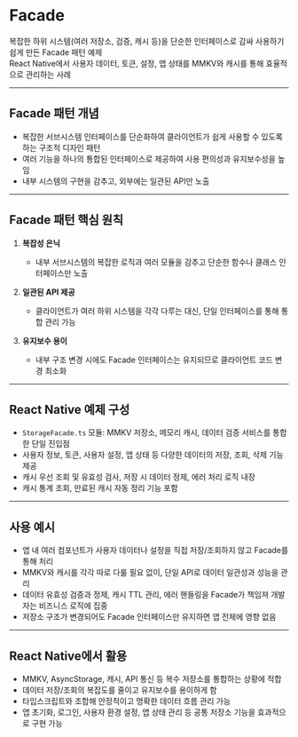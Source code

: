 # Facade

복잡한 하위 시스템(여러 저장소, 검증, 캐시 등)을 단순한 인터페이스로 감싸 사용하기 쉽게 만든 Facade 패턴 예제  
React Native에서 사용자 데이터, 토큰, 설정, 앱 상태를 MMKV와 캐시를 통해 효율적으로 관리하는 사례

---

## Facade 패턴 개념

- 복잡한 서브시스템 인터페이스를 단순화하여 클라이언트가 쉽게 사용할 수 있도록 하는 구조적 디자인 패턴
- 여러 기능을 하나의 통합된 인터페이스로 제공하여 사용 편의성과 유지보수성을 높임
- 내부 시스템의 구현을 감추고, 외부에는 일관된 API만 노출

---

## Facade 패턴 핵심 원칙

1. **복잡성 은닉**

   - 내부 서브시스템의 복잡한 로직과 여러 모듈을 감추고 단순한 함수나 클래스 인터페이스만 노출

2. **일관된 API 제공**

   - 클라이언트가 여러 하위 시스템을 각각 다루는 대신, 단일 인터페이스를 통해 통합 관리 가능

3. **유지보수 용이**

   - 내부 구조 변경 시에도 Facade 인터페이스는 유지되므로 클라이언트 코드 변경 최소화

---

## React Native 예제 구성

- `StorageFacade.ts` 모듈: MMKV 저장소, 메모리 캐시, 데이터 검증 서비스를 통합한 단일 진입점
- 사용자 정보, 토큰, 사용자 설정, 앱 상태 등 다양한 데이터의 저장, 조회, 삭제 기능 제공
- 캐시 우선 조회 및 유효성 검사, 저장 시 데이터 정제, 에러 처리 로직 내장
- 캐시 통계 조회, 만료된 캐시 자동 정리 기능 포함

---

## 사용 예시

- 앱 내 여러 컴포넌트가 사용자 데이터나 설정을 직접 저장/조회하지 않고 Facade를 통해 처리
- MMKV와 캐시를 각각 따로 다룰 필요 없이, 단일 API로 데이터 일관성과 성능을 관리
- 데이터 유효성 검증과 정제, 캐시 TTL 관리, 에러 핸들링을 Facade가 책임져 개발자는 비즈니스 로직에 집중
- 저장소 구조가 변경되어도 Facade 인터페이스만 유지하면 앱 전체에 영향 없음

---

## React Native에서 활용

- MMKV, AsyncStorage, 캐시, API 통신 등 복수 저장소를 통합하는 상황에 적합
- 데이터 저장/조회의 복잡도를 줄이고 유지보수를 용이하게 함
- 타입스크립트와 조합해 안정적이고 명확한 데이터 흐름 관리 가능
- 앱 초기화, 로그인, 사용자 환경 설정, 앱 상태 관리 등 공통 저장소 기능을 효과적으로 구현 가능
